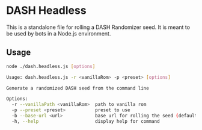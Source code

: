 # DASH Headless

This is a standalone file for rolling a DASH Randomizer seed. It is meant to be used by bots in a Node.js environment.

## Usage
```sh
node ./dash.headless.js [options]

Usage: dash.headless.js -r <vanillaRom> -p <preset> [options]

Generate a randomized DASH seed from the command line

Options:
  -r --vanillaPath <vanillaRom>  path to vanilla rom
  -p --preset <preset>           preset to use
  -b --base-url <url>            base url for rolling the seed (default: "https://dashrando.net/")
  -h, --help                     display help for command
```
